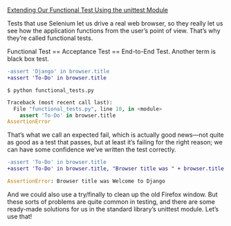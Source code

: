 
[Extending Our Functional Test Using the unittest Module ](https://www.obeythetestinggoat.com/book/chapter_02_unittest.html)

Tests that use Selenium let us drive a real web browser, so they really let us see how the application functions from the user’s point of view. That’s why they’re called functional tests.

Functional Test == Acceptance Test == End-to-End Test. Another term is black box test.

```diff
-assert 'Django' in browser.title
+assert 'To-Do' in browser.title
```
```
$ python functional_tests.py
```
```py
Traceback (most recent call last):
  File "functional_tests.py", line 10, in <module>
    assert 'To-Do' in browser.title
AssertionError
```

That’s what we call an expected fail, which is actually good news—not quite as good as a test that passes, but at least it’s failing for the right reason; we can have some confidence we’ve written the test correctly.

```diff
-assert 'To-Do' in browser.title
+assert 'To-Do' in browser.title, "Browser title was " + browser.title
```
```py
AssertionError: Browser title was Welcome to Django
```

And we could also use a try/finally to clean up the old Firefox window. But these sorts of problems are quite common in testing, and there are some ready-made solutions for us in the standard library’s unittest module. Let’s use that!

